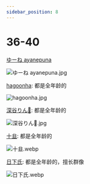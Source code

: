 ```yaml
---
sidebar_position: 8
---
```


# 36-40

[ゆーね ayanepuna](https://www.pixiv.net/users/1308869/illustrations)

![ゆーね ayanepuna.jpg](https://p.inari.site/usr/1818/68d2abfe20959.jpg)

[hagoonha](https://www.pixiv.net/users/37929892/illustrations): 都是全年龄的

![hagoonha.jpg](https://p.inari.site/usr/1818/68d2abfe2ab0a.jpg)

[深谷りん🐥](https://www.pixiv.net/users/76840940/illustrations): 都是全年龄的

![深谷りん🐥.jpg](https://p.inari.site/usr/1818/68d2abfe761a9.jpg)

[十韭](https://www.pixiv.net/users/42973578/illustrations): 都是全年龄的

![十韭.webp](https://p.inari.site/usr/1818/68d2b81103b36.webp)

[日下氏](https://www.pixiv.net/users/29942/illustrations): 都是全年龄的，擅长群像

![日下氏.webp](https://p.inari.site/usr/1818/68d2b81128727.webp)